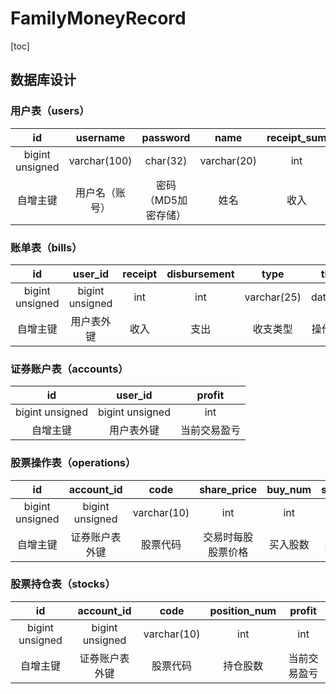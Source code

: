 # FamilyMoneyRecord

[toc]
## 数据库设计
### 用户表（users）
|       id        |    username    |      password       |    name     | receipt_sum | disbursement_sum | advance_consumption |
| :-------------: | :------------: | :-----------------: | :---------: | :---------: | :--------------: | :-----------------: |
| bigint unsigned |  varchar(100)  |      char(32)       | varchar(20) |     int     |       int        |         int         |
|    自增主键     | 用户名（账号） | 密码（MD5加密存储） |    姓名     |    收入     |       支出       |     预消费金额      |

### 账单表（bills）
|       id        |     user_id     | receipt | disbursement |    type     |   time   |
| :-------------: | :-------------: | :-----: | :----------: | :---------: | :------: |
| bigint unsigned | bigint unsigned |   int   |     int      | varchar(25) | datetime |
|    自增主键     |   用户表外键    |  收入   |     支出     |  收支类型   | 操作时间 |

### 证券账户表（accounts）

|       id        |     user_id     |    profit    |
| :-------------: | :-------------: | :----------: |
| bigint unsigned | bigint unsigned |     int      |
|    自增主键     |   用户表外键    | 当前交易盈亏 |

### 股票操作表（operations）
|       id        |   account_id    |    code     |    share_price     | buy_num  | sale_num |   time   |
| :-------------: | :-------------: | :---------: | :----------------: | :------: | :------: | :------: |
| bigint unsigned | bigint unsigned | varchar(10) |        int         |   int    |   int    | datetime |
|    自增主键     | 证券账户表外键  |  股票代码   | 交易时每股股票价格 | 买入股数 | 卖出股数 | 操作时间 |

### 股票持仓表（stocks）
|       id        |   account_id    |    code     | position_num |    profit    |
| :-------------: | :-------------: | :---------: | :----------: | :----------: |
| bigint unsigned | bigint unsigned | varchar(10) |     int      |     int      |
|    自增主键     | 证券账户表外键  |  股票代码   |   持仓股数   | 当前交易盈亏 |
